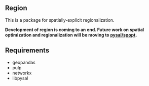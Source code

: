 Region
---------

This is a package for spatially-explicit regionalization. 

**Development of region is coming to an end. Future work on spatial optimization and regionalization will be moving to [pysal/spopt](https://github.com/pysal/spopt).**



Requirements
------------

- geopandas
- pulp
- networkx
- libpysal
